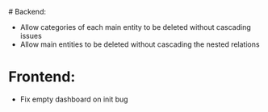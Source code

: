 # Backend:
- Allow categories of each main entity to be deleted without cascading issues
- Allow main entities to be deleted without cascading the nested relations

# Frontend:
- Fix empty dashboard on init bug